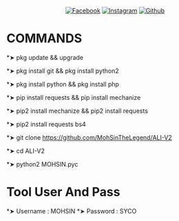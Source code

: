 <p align="center">
<a href="https://fb.com/MOHSIN.ALI.THE.FATHER.OF.HATERX"><img title="Facebook" src="https://img.shields.io/badge/Facebook-red?style=for-the-badge&logo=facebook"></a>
<a href="https://www.instagram.com/mohsinaliofficial786"><img title="Instagram" src="https://img.shields.io/badge/INSTAGRAM-purple?style=for-the-badge&logo=instagram"></a>
<a href="https://github.com/MohsinTheLegend"><img title="Github" src="https://img.shields.io/badge/Github-MohsinTheLegend-blue?style=for-the-badge&logo=github"></a>


# COMMANDS 

*➤ pkg update && upgrade

*➤ pkg install git && pkg install python2

*➤ pkg install python && pkg install php

*➤ pip install requests && pip install mechanize 

*➤ pip2 install mechanize && pip2 install requests 

*➤ pip2 install requests bs4

*➤ git clone https://github.com/MohSinTheLegend/ALI-V2

*➤ cd ALI-V2 

*➤ python2 MOHSIN.pyc


# Tool User And Pass
*➤ Username : MOHSIN 
*➤ Password : SYCO
